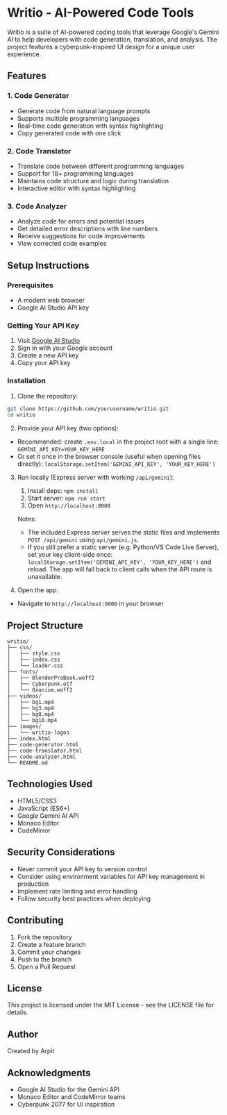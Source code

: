 # Writio - AI-Powered Code Tools

Writio is a suite of AI-powered coding tools that leverage Google's Gemini AI to help developers with code generation, translation, and analysis. The project features a cyberpunk-inspired UI design for a unique user experience.

## Features

### 1. Code Generator
- Generate code from natural language prompts
- Supports multiple programming languages
- Real-time code generation with syntax highlighting
- Copy generated code with one click

### 2. Code Translator
- Translate code between different programming languages
- Support for 18+ programming languages
- Maintains code structure and logic during translation
- Interactive editor with syntax highlighting

### 3. Code Analyzer
- Analyze code for errors and potential issues
- Get detailed error descriptions with line numbers
- Receive suggestions for code improvements
- View corrected code examples

## Setup Instructions

### Prerequisites
- A modern web browser
- Google AI Studio API key

### Getting Your API Key
1. Visit [Google AI Studio](https://makersuite.google.com/app/apikey)
2. Sign in with your Google account
3. Create a new API key
4. Copy your API key

### Installation
1. Clone the repository:
```bash
git clone https://github.com/yourusername/writio.git
cd writio
```

2. Provide your API key (two options):
- Recommended: create `.env.local` in the project root with a single line:
  `GEMINI_API_KEY=YOUR_KEY_HERE`
- Or set it once in the browser console (useful when opening files directly):
  `localStorage.setItem('GEMINI_API_KEY', 'YOUR_KEY_HERE')`

3. Run locally (Express server with working `/api/gemini`):
   1. Install deps: `npm install`
   2. Start server: `npm run start`
   3. Open `http://localhost:8000`

   Notes:
   - The included Express server serves the static files and implements `POST /api/gemini` using `api/gemini.js`.
   - If you still prefer a static server (e.g. Python/VS Code Live Server), set your key client-side once:
     `localStorage.setItem('GEMINI_API_KEY', 'YOUR_KEY_HERE')` and reload. The app will fall back to client calls when the API route is unavailable.

4. Open the app:
- Navigate to `http://localhost:8000` in your browser

## Project Structure
```
writio/
├── css/
│   ├── style.css
│   ├── index.css
│   └── loader.css
├── fonts/
│   ├── BlenderProBook.woff2
│   ├── Cyberpunk.otf
│   └── Oxanium.woff2
├── videos/
│   ├── bg1.mp4
│   ├── bg3.mp4
│   ├── bg8.mp4
│   └── bg10.mp4
├── images/
│   └── writio-logos
├── index.html
├── code-generator.html
├── code-translator.html
├── code-analyzer.html
└── README.md
```

## Technologies Used
- HTML5/CSS3
- JavaScript (ES6+)
- Google Gemini AI API
- Monaco Editor
- CodeMirror

## Security Considerations
- Never commit your API key to version control
- Consider using environment variables for API key management in production
- Implement rate limiting and error handling
- Follow security best practices when deploying

## Contributing
1. Fork the repository
2. Create a feature branch
3. Commit your changes
4. Push to the branch
5. Open a Pull Request

## License
This project is licensed under the MIT License - see the LICENSE file for details.

## Author
Created by Arpit

## Acknowledgments
- Google AI Studio for the Gemini API
- Monaco Editor and CodeMirror teams
- Cyberpunk 2077 for UI inspiration
